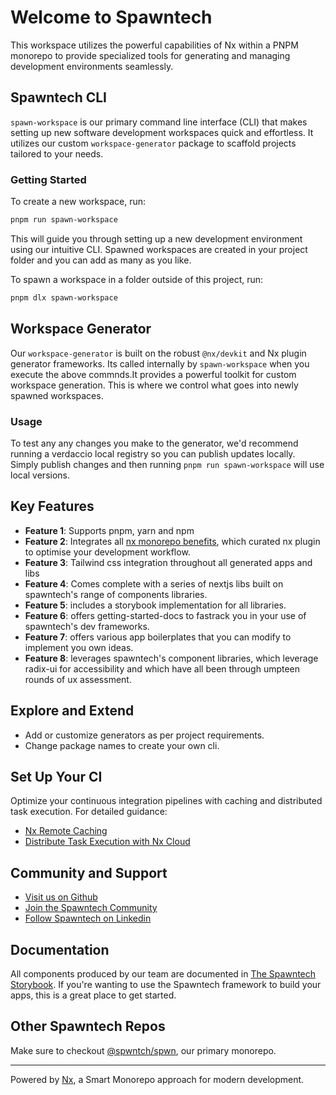 # Welcome to Spawntech

This workspace utilizes the powerful capabilities of Nx within a PNPM monorepo to provide specialized tools for generating and managing development environments seamlessly.

## Spawntech CLI

`spawn-workspace` is our primary command line interface (CLI) that makes setting up new software development workspaces quick and effortless. It utilizes our custom `workspace-generator` package to scaffold projects tailored to your needs.

### Getting Started

To create a new workspace, run:

```bash
pnpm run spawn-workspace
```

This will guide you through setting up a new development environment using our intuitive CLI. Spawned workspaces are created in your project folder and you can add as many as you like.

To spawn a workspace in a folder outside of this project, run:

```bash
pnpm dlx spawn-workspace
```

## Workspace Generator

Our `workspace-generator` is built on the robust `@nx/devkit` and Nx plugin generator frameworks. Its called internally by `spawn-workspace` when you execute the above commnds.It provides a powerful toolkit for custom workspace generation. This is where we control what goes into newly spawned workspaces.

### Usage

To test any any changes you make to the generator, we'd recommend running a verdaccio local registry so you can publish updates locally. Simply publish changes and then running `pnpm run spawn-workspace` will use local versions.

## Key Features

- **Feature 1**: Supports pnpm, yarn and npm
- **Feature 2**: Integrates all [nx monorepo benefits](https://nx.dev), which curated nx plugin to optimise your development workflow.
- **Feature 3**: Tailwind css integration throughout all generated apps and libs
- **Feature 4**: Comes complete with a series of nextjs libs built on spawntech's range of components libraries.
- **Feature 5**: includes a storybook implementation for all libraries.
- **Feature 6**: offers getting-started-docs to fastrack you in your use of spawntech's dev frameworks.
- **Feature 7**: offers various app boilerplates that you can modify to implement you own ideas.
- **Feature 8**: leverages spawntech's component libraries, which leverage radix-ui for accessibility and which have all been through umpteen rounds of ux assessment.

## Explore and Extend

- Add or customize generators as per project requirements.
- Change package names to create your own cli.

## Set Up Your CI

Optimize your continuous integration pipelines with caching and distributed task execution. For detailed guidance:

- [Nx Remote Caching](https://nx.dev/features/share-your-cache)
- [Distribute Task Execution with Nx Cloud](https://nx.dev/nx-cloud/features/distribute-task-execution)

## Community and Support

- [Visit us on Github](https://github.com/spwntch)
- [Join the Spawntech Community](https://github.com/orgs/spwntch/discussions)
- [Follow Spawntech on Linkedin](https://www.linkedin.com/company/spawntech-io)

## Documentation

All components produced by our team are documented in [The Spawntech Storybook](https://docs.spawntech.io/). If you're wanting to use the Spawntech framework to build your apps, this is a great place to get started.

<!-- For comprehensive documentation on how to use `spawn-workspace` and `workspace-generator`, as well as integration with Nx, visit [our documentation](documentation-link). -->

## Other Spawntech Repos

Make sure to checkout [@spwntch/spwn](https://github.com/spwntch/spwn), our primary monorepo.

---

Powered by [Nx](https://nx.dev), a Smart Monorepo approach for modern development.
